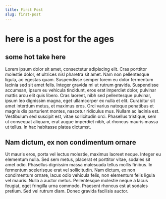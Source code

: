 ```yaml
---
title: First Post
slug: first-post
---
```

# here is a post for the ages

## some hot take here

Lorem ipsum dolor sit amet, consectetur adipiscing elit. Cras porttitor molestie dolor, et ultrices nisl pharetra sit amet. Nam non pellentesque ligula, ac egestas quam. Suspendisse semper lorem eu dolor fermentum lacinia sed sit amet felis. Integer gravida mi ut rutrum gravida. Suspendisse accumsan, ipsum eu vehicula tincidunt, eros erat imperdiet dolor, pulvinar mattis arcu elit quis libero. Cras laoreet, nibh sed pellentesque pulvinar, ipsum leo dignissim magna, eget ullamcorper ex nulla et elit. Curabitur sit amet interdum metus, et maximus eros. Orci varius natoque penatibus et magnis dis parturient montes, nascetur ridiculus mus. Nullam ac lacinia est. Vestibulum sed suscipit est, vitae sollicitudin orci. Phasellus tristique, sem ut consequat aliquam, erat augue imperdiet nibh, at rhoncus mauris massa ut tellus. In hac habitasse platea dictumst.


## Nam dictum, ex non condimentum ornare

Ut mauris eros, porta vel lectus molestie, maximus laoreet neque. Integer eu elementum nulla. Sed sem metus, placerat et porttitor vitae, sodales sit amet odio. Phasellus dignissim massa malesuada tellus mollis finibus. In fermentum scelerisque erat vel sollicitudin. Nam dictum, ex non condimentum ornare, lacus odio vehicula felis, non elementum felis ligula vel mauris. Nulla a auctor metus. Pellentesque molestie neque a lacus feugiat, eget fringilla urna commodo. Praesent rhoncus est at sodales pretium. Sed vel rutrum diam. Donec gravida facilisis auctor.